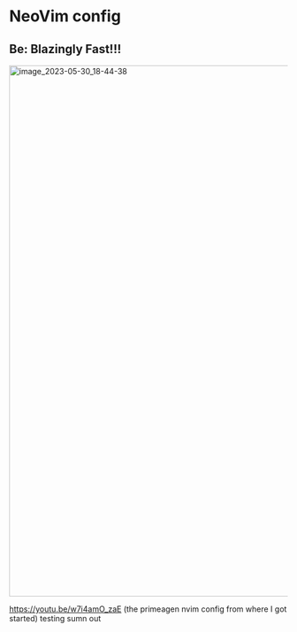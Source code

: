 # NeoVim config

## Be: Blazingly Fast!!!

<img width="960" alt="image_2023-05-30_18-44-38" src="https://github.com/NinnjA254/nvim_config/assets/72952862/2f7baadd-c3cc-4975-b3b4-d9f6c6309564">

https://youtu.be/w7i4amO_zaE (the primeagen nvim config from where I got started)
testing sumn out
